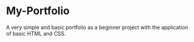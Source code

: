 # My-Portfolio
A very simple and basic portfolio as a beginner project with the application of basic HTML and CSS.
